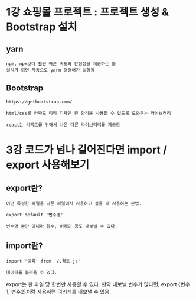 # 1강 쇼핑몰 프로젝트 : 프로젝트 생성 & Bootstrap 설치

## yarn

	npm, npx보다 훨씬 빠른 속도와 안정성을 제공하는 툴
	설치가 되면 자동으로 yarn 명령어가 실행됨
## Bootstrap

	https://getbootstrap.com/

	html/css를 안짜도 미리 디자인 된 양식을 사용할 수 있도록 도와주는 라이브러리

	react는 리액트를 위해서 나온 다른 라이브러리를 제공함


# 3강 코드가 넘나 길어진다면 import / export 사용해보기

## export란?

	어떤 특정한 파일을 다른 파일에서 사용하고 싶을 때 사용하는 문법. 

	export default '변수명'

	변수명 뿐만 아니라 함수, 어레이 등도 내보낼 수 있다. 

## import란?
	
	import '이름' from '/.경로.js'

	데이터를 불러올 수 있다. 

export는 한 파일 당 한번만 사용할 수 있다. 만약 내보낼 변수가 많다면, export {변수1, 변수2}처럼 사용하면 여러개를 내보낼 수 있음. 